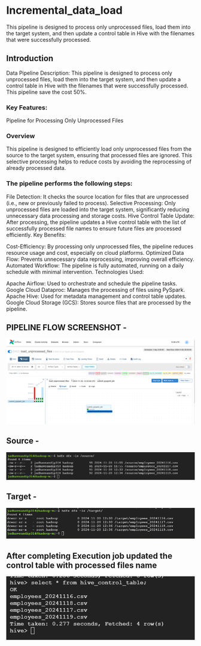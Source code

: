 # Incremental_data_load
This pipeline is designed to process only unprocessed files, load them into the target system, and then update a control table in Hive with the filenames that were successfully processed.

## Introduction
Data Pipeline Description:
This pipeline is designed to process only unprocessed files, load them into the target system, and then update a control table in Hive with the filenames that were successfully processed.
This pipeline save the cost 50%.

### Key Features:
Pipeline for Processing Only Unprocessed Files

### Overview
This pipeline is designed to efficiently load only unprocessed files from the source to the target system, ensuring that processed files are ignored. This selective processing helps to reduce costs by avoiding the reprocessing of already processed data.

### The pipeline performs the following steps:

File Detection: It checks the source location for files that are unprocessed (i.e., new or previously failed to process).
Selective Processing: Only unprocessed files are loaded into the target system, significantly reducing unnecessary data processing and storage costs.
Hive Control Table Update: After processing, the pipeline updates a Hive control table with the list of successfully processed file names to ensure future files are processed efficiently.
Key Benefits:

Cost-Efficiency: By processing only unprocessed files, the pipeline reduces resource usage and cost, especially on cloud platforms.
Optimized Data Flow: Prevents unnecessary data reprocessing, improving overall efficiency.
Automated Workflow: The pipeline is fully automated, running on a daily schedule with minimal intervention.
Technologies Used:

Apache Airflow: Used to orchestrate and schedule the pipeline tasks.
Google Cloud Dataproc: Manages the processing of files using PySpark.
Apache Hive: Used for metadata management and control table updates.
Google Cloud Storage (GCS): Stores source files that are processed by the pipeline.

## PIPELINE FLOW SCREENSHOT -
![PIPELINE FLOW](https://github.com/SandipJadhav7843/Incremental_data_load/blob/main/Pipeline_Flow.png)



## Source  -

![Source](https://github.com/SandipJadhav7843/Incremental_data_load/blob/main/source_path.png)


## Target -

![Target](https://github.com/SandipJadhav7843/Incremental_data_load/blob/main/target_path.png)


## After completing Execution job updated the control table with processed files name 

![Control Table](https://github.com/SandipJadhav7843/Incremental_data_load/blob/main/hive_control_table_screenshot.png)

